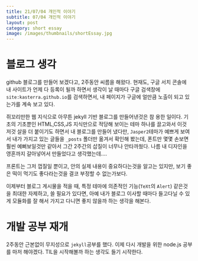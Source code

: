 ```yaml
---
title: 21/07/04 개인적 이야기
subtitle: 07/04 개인적 이야기
layout: post
category: short essay
image: /images/thumbnails/shortEssay.jpg
---
```


# 블로그 생각

github 블로그를 만들어 보겠다고, 2주동안 씨름을 해왔다. 현재도, 구글 서치 콘솔에 내 사이트가 언제 다 등록이 될까 하면서 생각이 날 때마다 구글 검색창에 `site:kasterra.github.io`를 검색하면서, 내 페이지가 구글에 얼만큼 노출이 되고 있는가를 계속 보고 있다.

쥐꼬리만한 웹 지식으로 아무튼 jekyll 기반 블로그를 만들어낸것은 참 용한 일이다. 기초의 기초뿐인 HTML,CSS,JS 지식만으로 적당해 보이는 테마 하나를 끌고와서 이것 저것 살을 더 붙이기도 하면서 내 블로그를 만들어 냈다만, `Jasper2`테마가 예쁘게 보여서 내가 가지고 있는 글들을 `_posts` 폴더만 옮겨서 확인해 봤는데, 폰트만 몇몇 손보면 훨씬 예뻐보일것만 같아서 그간 2주간의 삽질이 너무나 안타까웠다. 나름 내 디자인을 영혼까지 갈아넣어서 만들었다고 생각했는데....

프론트는 그저 껍질일 뿐이고, 안의 실제 내용이 중요하다는것을 알고는 있지만, 보기 좋은 떡이 먹기도 좋다라는것을 결코 부정할 수 없는가보다.

이제부터 블로그 게시물을 적을 때, 특정 테마에 의존적인 기능(`TeXt`의 `Alert`) 같은것을 최대한 자제하고, 쓸 필요가 있다면, 아예 내가 블로그 이사할 때마다 들고다닐 수 있게 모듈화를 잘 해서 가지고 다니면 좋지 않을까 하는 생각을 해본다.

# 개발 공부 재개

2주동안 근본없이 무지성으로 `jekyll`공부를 했다. 이제 다시 개발을 위한 node.js 공부를 마저 해야겠다. TIL을 시작해볼까 하는 생각도 들기 시작한다.
